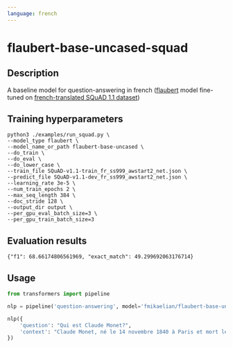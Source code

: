 ```yaml
---
language: french
---
```


# flaubert-base-uncased-squad

## Description

A baseline model for question-answering in french ([flaubert](https://github.com/getalp/Flaubert) model fine-tuned on [french-translated SQuAD 1.1 dataset](https://github.com/Alikabbadj/French-SQuAD))

## Training hyperparameters

```shell
python3 ./examples/run_squad.py \
--model_type flaubert \
--model_name_or_path flaubert-base-uncased \
--do_train \
--do_eval \
--do_lower_case \
--train_file SQuAD-v1.1-train_fr_ss999_awstart2_net.json \
--predict_file SQuAD-v1.1-dev_fr_ss999_awstart2_net.json \
--learning_rate 3e-5 \
--num_train_epochs 2 \
--max_seq_length 384 \
--doc_stride 128 \
--output_dir output \
--per_gpu_eval_batch_size=3 \
--per_gpu_train_batch_size=3
``` 

## Evaluation results

```shell
{"f1": 68.66174806561969, "exact_match": 49.299692063176714}
```

## Usage

```python
from transformers import pipeline

nlp = pipeline('question-answering', model='fmikaelian/flaubert-base-uncased-squad', tokenizer='fmikaelian/flaubert-base-uncased-squad')

nlp({
    'question': "Qui est Claude Monet?",
    'context': "Claude Monet, né le 14 novembre 1840 à Paris et mort le 5 décembre 1926 à Giverny, est un peintre français et l’un des fondateurs de l'impressionnisme."
})
```